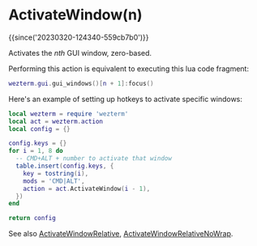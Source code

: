 # ActivateWindow(n)

{{since('20230320-124340-559cb7b0')}}

Activates the *nth* GUI window, zero-based.

Performing this action is equivalent to executing this lua code fragment:

```lua
wezterm.gui.gui_windows()[n + 1]:focus()
```

Here's an example of setting up hotkeys to activate specific windows:

```lua
local wezterm = require 'wezterm'
local act = wezterm.action
local config = {}

config.keys = {}
for i = 1, 8 do
  -- CMD+ALT + number to activate that window
  table.insert(config.keys, {
    key = tostring(i),
    mods = 'CMD|ALT',
    action = act.ActivateWindow(i - 1),
  })
end

return config
```


See also 
[ActivateWindowRelative](ActivateWindowRelative.md),
[ActivateWindowRelativeNoWrap](ActivateWindowRelativeNoWrap.md).
